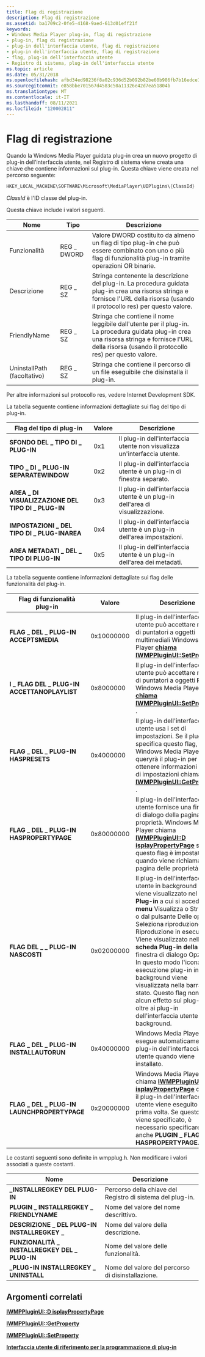 ```yaml
---
title: Flag di registrazione
description: Flag di registrazione
ms.assetid: ba1709c2-0fe5-4168-9aed-613d01eff21f
keywords:
- Windows Media Player plug-in, flag di registrazione
- plug-in, flag di registrazione
- plug-in dell'interfaccia utente, flag di registrazione
- plug-in dell'interfaccia utente, flag di registrazione
- flag, plug-in dell'interfaccia utente
- Registro di sistema, plug-in dell'interfaccia utente
ms.topic: article
ms.date: 05/31/2018
ms.openlocfilehash: afbd34ed98236f8a02c936d52b092b82be60b986fb7b16edce1f3b1cbb91d6a1
ms.sourcegitcommit: e858bbe701567d4583c50a11326e42d7ea51804b
ms.translationtype: MT
ms.contentlocale: it-IT
ms.lasthandoff: 08/11/2021
ms.locfileid: "120002811"
---
```

# <a name="registration-flags"></a>Flag di registrazione

Quando la Windows Media Player guidata plug-in crea un nuovo progetto di plug-in dell'interfaccia utente, nel Registro di sistema viene creata una chiave che contiene informazioni sul plug-in. Questa chiave viene creata nel percorso seguente:


```C++
HKEY_LOCAL_MACHINE\SOFTWARE\Microsoft\MediaPlayer\UIPlugins\{ClassId}
```



*ClassId* è l'ID classe del plug-in.

Questa chiave include i valori seguenti.



| Nome                     | Tipo       | Descrizione                                                                                                                                                                               |
|--------------------------|------------|-------------------------------------------------------------------------------------------------------------------------------------------------------------------------------------------|
| Funzionalità             | REG \_ DWORD | Valore DWORD costituito da almeno un flag di tipo plug-in che può essere combinato con uno o più flag di funzionalità plug-in tramite operazioni OR binarie.                             |
| Descrizione              | REG \_ SZ    | Stringa contenente la descrizione del plug-in. La procedura guidata plug-in crea una risorsa stringa e fornisce l'URL della risorsa (usando il protocollo res) per questo valore.         |
| FriendlyName             | REG \_ SZ    | Stringa che contiene il nome leggibile dall'utente per il plug-in. La procedura guidata plug-in crea una risorsa stringa e fornisce l'URL della risorsa (usando il protocollo res) per questo valore. |
| UninstallPath (facoltativo) | REG \_ SZ    | Stringa che contiene il percorso di un file eseguibile che disinstalla il plug-in.                                                                                                        |



 

Per altre informazioni sul protocollo res, vedere Internet Development SDK.

La tabella seguente contiene informazioni dettagliate sui flag del tipo di plug-in.



| Flag del tipo di plug-in                | Valore | Descrizione                                       |
|----------------------------------|-------|---------------------------------------------------|
| **SFONDO DEL \_ TIPO DI \_ PLUG-IN**     | 0x1   | Il plug-in dell'interfaccia utente non visualizza un'interfaccia utente. |
| **TIPO \_ DI \_ PLUG-IN SEPARATEWINDOW** | 0x2   | Il plug-in dell'interfaccia utente è un plug-in di finestra separato.      |
| **AREA \_ DI VISUALIZZAZIONE DEL TIPO DI \_ PLUG-IN**    | 0x3   | Il plug-in dell'interfaccia utente è un plug-in dell'area di visualizzazione.         |
| **IMPOSTAZIONI \_ DEL TIPO DI \_ PLUG-INAREA**   | 0x4   | Il plug-in dell'interfaccia utente è un plug-in dell'area impostazioni.        |
| **AREA METADATI \_ DEL \_ TIPO DI PLUG-IN**   | 0x5   | Il plug-in dell'interfaccia utente è un plug-in dell'area dei metadati.        |



 

La tabella seguente contiene informazioni dettagliate sui flag delle funzionalità del plug-in.



| Flag di funzionalità plug-in             | Valore      | Descrizione                                                                                                                                                                                                                                                                                                                                                                                                         |
|---------------------------------------|------------|---------------------------------------------------------------------------------------------------------------------------------------------------------------------------------------------------------------------------------------------------------------------------------------------------------------------------------------------------------------------------------------------------------------------|
| **FLAG \_ DEL \_ PLUG-IN ACCEPTSMEDIA**       | 0x10000000 | Il plug-in dell'interfaccia utente può accettare matrici di puntatori a oggetti multimediali Windows Media Player [**chiama IWMPPluginUI::SetProperty.**](/previous-versions/windows/desktop/api/wmpplug/nf-wmpplug-iwmppluginui-setproperty)                                                                                                                                                                                                                                                            |
| **I \_ FLAG DEL \_ PLUG-IN ACCETTANOPLAYLIST**   | 0x8000000  | Il plug-in dell'interfaccia utente può accettare matrici di puntatori a oggetti **Playlist** Windows Media Player [**chiama IWMPPluginUI::SetProperty**](/previous-versions/windows/desktop/api/wmpplug/nf-wmpplug-iwmppluginui-setproperty) .                                                                                                                                                                                                                                                        |
| **FLAG \_ DEL \_ PLUG-IN HASPRESETS**         | 0x4000000  | Il plug-in dell'interfaccia utente usa i set di impostazioni. Se il plug-in specifica questo flag, Windows Media Player queryrà il plug-in per ottenere informazioni sul set di impostazioni chiamando [**IWMPPluginUI::GetProperty**](/previous-versions/windows/desktop/api/wmpplug/nf-wmpplug-iwmppluginui-getproperty) .                                                                                                                                                                                                      |
| **FLAG \_ DEL \_ PLUG-IN HASPROPERTYPAGE**    | 0x80000000 | Il plug-in dell'interfaccia utente fornisce una finestra di dialogo della pagina delle proprietà. Windows Media Player chiama [**IWMPPluginUI::D isplayPropertyPage**](/previous-versions/windows/desktop/api/wmpplug/nf-wmpplug-iwmppluginui-displaypropertypage) se questo flag è impostato quando viene richiamata la pagina delle proprietà.                                                                                                                                                                                                 |
| **FLAG DEL \_ \_ PLUG-IN NASCOSTI**             | 0x02000000 | Il plug-in dell'interfaccia utente in background non viene visualizzato  nel menu **Plug-in** a cui si accede dai **menu** Visualizza o Strumenti o dal pulsante Delle opzioni Seleziona riproduzione in Riproduzione in esecuzione.  Viene visualizzato nella **scheda Plug-in della** finestra di dialogo Opzioni. In questo modo l'icona In esecuzione plug-in in background viene visualizzata nella barra di stato. Questo flag non ha alcun effetto sui plug-in oltre ai plug-in dell'interfaccia utente in background.<br/> |
| **FLAG \_ DEL \_ PLUG-IN INSTALLAUTORUN**     | 0x40000000 | Windows Media Player esegue automaticamente il plug-in dell'interfaccia utente quando viene installato.                                                                                                                                                                                                                                                                                                                               |
| **FLAG \_ DEL \_ PLUG-IN LAUNCHPROPERTYPAGE** | 0x20000000 | Windows Media Player chiama [**IWMPPluginUI::D isplayPropertyPage**](/previous-versions/windows/desktop/api/wmpplug/nf-wmpplug-iwmppluginui-displaypropertypage) quando il plug-in dell'interfaccia utente viene eseguito per la prima volta. Se questo flag viene specificato, è necessario specificare anche **PLUGIN \_ FLAGS \_ HASPROPERTYPAGE.**<br/>                                                                                                                                                             |



 

Le costanti seguenti sono definite in wmpplug.h. Non modificare i valori associati a queste costanti.



| Nome                                    | Descrizione                               |
|-----------------------------------------|-------------------------------------------|
| **\_INSTALLREGKEY DEL PLUG-IN**               | Percorso della chiave del Registro di sistema del plug-in. |
| **PLUGIN \_ INSTALLREGKEY \_ FRIENDLYNAME** | Nome del valore del nome descrittivo.      |
| **DESCRIZIONE \_ DEL PLUG-IN INSTALLREGKEY \_**  | Nome del valore della descrizione.        |
| **FUNZIONALITÀ \_ INSTALLREGKEY DEL \_ PLUG-IN** | Nome del valore delle funzionalità.       |
| **\_PLUG-IN INSTALLREGKEY \_ UNINSTALL**    | Nome del valore del percorso di disinstallazione.     |



 

## <a name="related-topics"></a>Argomenti correlati

<dl> <dt>

[**IWMPPluginUI::D isplayPropertyPage**](/previous-versions/windows/desktop/api/wmpplug/nf-wmpplug-iwmppluginui-displaypropertypage)
</dt> <dt>

[**IWMPPluginUI::GetProperty**](/previous-versions/windows/desktop/api/wmpplug/nf-wmpplug-iwmppluginui-getproperty)
</dt> <dt>

[**IWMPPluginUI::SetProperty**](/previous-versions/windows/desktop/api/wmpplug/nf-wmpplug-iwmppluginui-setproperty)
</dt> <dt>

[**Interfaccia utente di riferimento per la programmazione di plug-in**](user-interface-plug-ins-programming-reference.md)
</dt> </dl>

 

 





